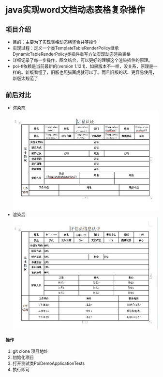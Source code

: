 # java实现word文档动态表格复杂操作

## 项目介绍
* 目的：主要为了实现表格动态横竖合并等操作
* 实现过程：定义一个类TemplateTableRenderPolicy继承DynamicTableRenderPolicy类插件重写方法实现动态渲染表格
* 详细记录了每一步操作，图文结合，可以更好的理解这个渲染插件的原理。
* poi-tl依赖是当前最新的(version 1.12.1)、如果版本不一样，没关系，原理是一样的。新版看懂了，旧版也照猫画虎就可以了。而且旧版的话、更容易使用，新版太规范了


## 前后对比
* 渲染前
![img.png](img.png)
* 渲染后
![img_3.png](img_3.png)

#### 操作
1. git clone 项目地址
2. 初始化项目
3. 打开测试类PoiDemoApplicationTests
4. 执行即可
